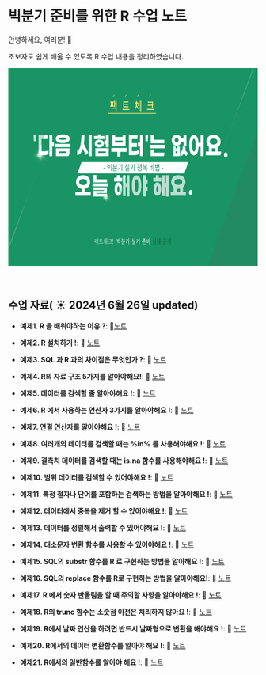 # 빅분기 준비를 위한 R 수업 노트

안녕하세요, 여러분!  🌟

초보자도 쉽게 배울 수 있도록 R 수업 내용을 정리하였습니다.

<img src="https://github.com/oracleyu01/R_class/blob/main/R%20%EC%88%98%EC%97%852.png" width="600" height="400">

&nbsp;

## 수업 자료( ☀️ 2024년 6월 26일 updated)


- **예제1. R 을 배워야하는 이유 ?**:  📄[노트](https://github.com/oracleyu01/R_class/blob/main/%E2%96%A3%20%EC%98%88%EC%A0%9C1.%20R%20%EC%9D%84%20%EB%B0%B0%EC%9B%8C%EC%95%BC%ED%95%98%EB%8A%94%20%EC%9D%B4%EC%9C%A0.txt)
  &nbsp;
  
- **예제2. R 설치하기 !**: 📄 [노트](https://github.com/oracleyu01/R_class/blob/main/%E2%96%A3%20%EC%98%88%EC%A0%9C2.%20%20R%20%EC%84%A4%EC%B9%98%ED%95%98%EA%B8%B0.txt)

- **예제3. SQL 과 R 과의 차이점은 무엇인가 ?**: 📄 [노트](https://github.com/oracleyu01/R_class/blob/main/%E2%96%A3%20%EC%98%88%EC%A0%9C3.%20%20SQL%20%EA%B3%BC%20%20R%20%EA%B3%BC%EC%9D%98%20%EC%B0%A8%EC%9D%B4%EC%A0%90%EC%9D%80%20%EB%AC%B4%EC%97%87%EC%9D%B8%EA%B0%80.txt)

- **예제4. R의 자료 구조 5가지를 알아야해요!**: 📄 [노트](https://github.com/oracleyu01/R_class/blob/main/%E2%96%A3%20%EC%98%88%EC%A0%9C4.%20%20R%EC%9D%98%20%EC%9E%90%EB%A3%8C%20%EA%B5%AC%EC%A1%B0%205%EA%B0%80%EC%A7%80.txt)

- **예제5. 데이터를 검색할 줄 알아야해요 !**: 📄 [노트](https://github.com/oracleyu01/R_class/blob/main/%E2%96%A3%20%EC%98%88%EC%A0%9C5.%20%EB%8D%B0%EC%9D%B4%ED%84%B0%20%EA%B2%80%EC%83%89%ED%95%98%EA%B8%B0.txt)

- **예제6. R 에서 사용하는 연산자 3가지를 알아야해요 !**: 📄 [노트](https://github.com/oracleyu01/R_class/blob/main/%E2%96%A3%20%EC%98%88%EC%A0%9C6.%20R%20%EC%97%B0%EC%82%B0%EC%9E%90%203%EA%B0%80%EC%A7%80.txt)

- **예제7. 연결 연산자를 알아야해요 !**: 📄 [노트](https://github.com/oracleyu01/R_class/blob/main/%E2%96%A3%20%EC%98%88%EC%A0%9C7.%20%EC%97%B0%EA%B2%B0%20%EC%97%B0%EC%82%B0%EC%9E%90%EB%A5%BC%20%EC%95%8C%EC%95%84%EC%95%BC%ED%95%B4%EC%9A%94%20!.txt)

- **예제8. 여러개의 데이터를 검색할 때는 %in% 를 사용해야해요 !**: 📄 [노트](https://github.com/oracleyu01/R_class/blob/main/%E2%96%A3%20%EC%98%88%EC%A0%9C8.%20%EC%97%AC%EB%9F%AC%EA%B0%9C%EC%9D%98%20%EB%8D%B0%EC%9D%B4%ED%84%B0%EB%A5%BC%20%EA%B2%80%EC%83%89%ED%95%A0%20%EB%95%8C%EB%8A%94%20%25in%25%20%EB%A5%BC%20%EC%82%AC%EC%9A%A9%ED%95%B4%EC%95%BC%ED%95%B4%EC%9A%94%20!.txt)

- **예제9. 결측치 데이터를 검색할 때는 is.na 함수를 사용해야해요 !**: 📄 [노트](https://github.com/oracleyu01/R_class/blob/main/%E2%96%A3%20%EC%98%88%EC%A0%9C9.%20%EA%B2%B0%EC%B8%A1%EC%B9%98%20%EB%8D%B0%EC%9D%B4%ED%84%B0%EB%A5%BC%20%EA%B2%80%EC%83%89%ED%95%A0%20%EB%95%8C%EB%8A%94%20is.na%20%ED%95%A8%EC%88%98%EB%A5%BC%20%EC%82%AC%EC%9A%A9%ED%95%B4%EC%95%BC%ED%95%B4%EC%9A%94%20!.txt)

- **예제10. 범위 데이터를 검색할 수 있어야해요 !**: 📄 [노트](https://github.com/oracleyu01/R_class/blob/main/%E2%96%A3%20%EC%98%88%EC%A0%9C10.%20%EB%B2%94%EC%9C%84%20%EB%8D%B0%EC%9D%B4%ED%84%B0%EB%A5%BC%20%EA%B2%80%EC%83%89%ED%95%A0%20%EC%88%98%20%EC%9E%88%EC%96%B4%EC%95%BC%ED%95%B4%EC%9A%94%20!.txt)

- **예제11. 특정 철자나 단어를 포함하는 검색하는 방법을 알아야해요 !**: 📄 [노트](https://github.com/oracleyu01/R_class/blob/main/%E2%96%A3%20%EC%98%88%EC%A0%9C11.%20%ED%8A%B9%EC%A0%95%20%EC%B2%A0%EC%9E%90%EB%82%98%20%EB%8B%A8%EC%96%B4%EB%A5%BC%20%ED%8F%AC%ED%95%A8%ED%95%98%EB%8A%94%20%EA%B2%80%EC%83%89%ED%95%98%EB%8A%94%20%EB%B0%A9%EB%B2%95%EC%9D%84%20%EC%95%8C%EC%95%84%EC%95%BC%ED%95%B4%EC%9A%94%20!.txt)

- **예제12. 데이터에서 중복을 제거 할 수 있어야해요 !**: 📄 [노트](https://github.com/oracleyu01/R_class/blob/main/%E2%96%A3%20%EC%98%88%EC%A0%9C12.%20%EB%8D%B0%EC%9D%B4%ED%84%B0%EC%97%90%EC%84%9C%20%EC%A4%91%EB%B3%B5%EC%9D%84%20%EC%A0%9C%EA%B1%B0%20%ED%95%A0%20%EC%88%98%20%EC%9E%88%EC%96%B4%EC%95%BC%ED%95%B4%EC%9A%94%20!.txt)

- **예제13. 데이터를 정렬해서 출력할 수 있어야해요 !**: 📄 [노트](https://github.com/oracleyu01/R_class/blob/main/%E2%96%A3%20%EC%98%88%EC%A0%9C13.%20%EB%8D%B0%EC%9D%B4%ED%84%B0%EB%A5%BC%20%EC%A0%95%EB%A0%AC%ED%95%B4%EC%84%9C%20%EC%B6%9C%EB%A0%A5%ED%95%A0%20%EC%88%98%20%EC%9E%88%EC%96%B4%EC%95%BC%ED%95%B4%EC%9A%94%20!.txt)

- **예제14. 대소문자 변환 함수를 사용할 수 있어야해요 !**: 📄 [노트](https://github.com/oracleyu01/R_class/blob/main/%E2%96%A3%20%EC%98%88%EC%A0%9C14.%20%EB%8C%80%EC%86%8C%EB%AC%B8%EC%9E%90%20%EB%B3%80%ED%99%98%20%ED%95%A8%EC%88%98%EB%A5%BC%20%EC%82%AC%EC%9A%A9%ED%95%A0%20%EC%88%98%20%EC%9E%88%EC%96%B4%EC%95%BC%ED%95%B4%EC%9A%94%20!.txt)

- **예제15. SQL의 substr 함수를 R 로 구현하는 방법을 알아해요 !**: 📄 [노트](https://github.com/oracleyu01/R_class/blob/main/%E2%96%A3%20%EC%98%88%EC%A0%9C15.%20SQL%EC%9D%98%20substr%20%ED%95%A8%EC%88%98%EB%A5%BC%20R%20%EB%A1%9C%20%EA%B5%AC%ED%98%84%ED%95%98%EB%8A%94%20%EB%B0%A9%EB%B2%95%EC%9D%84%20%EC%95%8C%EC%95%84%ED%95%B4%EC%9A%94%20!.txt)

- **예제16. SQL의 replace 함수를 R로 구현하는 방법을 알아야해요!**: 📄 [노트](https://github.com/oracleyu01/R_class/blob/main/%E2%96%A3%20%EC%98%88%EC%A0%9C16.%20SQL%EC%9D%98%20replace%20%ED%95%A8%EC%88%98%EB%A5%BC%20R%EB%A1%9C%20%EA%B5%AC%ED%98%84%ED%95%98%EB%8A%94%20%EB%B0%A9%EB%B2%95%EC%9D%84%20%EC%95%8C%EC%95%84%EC%95%BC%ED%95%B4%EC%9A%94!.txt)

- **예제17. R 에서 숫자 반올림을 할 때 주의할 사항을 알아야해요 !**: 📄 [노트](https://github.com/oracleyu01/R_class/blob/main/%E2%96%A3%20%EC%98%88%EC%A0%9C17.%20R%20%EC%97%90%EC%84%9C%20%EC%88%AB%EC%9E%90%20%EB%B0%98%EC%98%AC%EB%A6%BC%EC%9D%84%20%ED%95%A0%20%EB%95%8C%20%EC%A3%BC%EC%9D%98%ED%95%A0%20%EC%82%AC%ED%95%AD%EC%9D%84%20%EC%95%8C%EC%95%84%EC%95%BC%ED%95%B4%EC%9A%94%20!.txt)

- **예제18. R의 trunc 함수는 소숫점 이전은 처리하지 않아요 !**: 📄 [노트](https://github.com/oracleyu01/R_class/blob/main/%E2%96%A3%20%EC%98%88%EC%A0%9C18.%20R%EC%9D%98%20trunc%20%ED%95%A8%EC%88%98%EB%8A%94%20%EC%86%8C%EC%88%AB%EC%A0%90%20%EC%9D%B4%EC%A0%84%EC%9D%80%20%EC%B2%98%EB%A6%AC%ED%95%98%EC%A7%80%20%EC%95%8A%EC%95%84%EC%9A%94%20!.txt)

- **예제19. R에서 날짜 연산을 하려면 반드시 날짜형으로 변환을 해야해요 !**: 📄 [노트](https://github.com/oracleyu01/R_class/blob/main/%E2%96%A3%20%EC%98%88%EC%A0%9C19.%20R%EC%97%90%EC%84%9C%20%EB%82%A0%EC%A7%9C%20%EC%97%B0%EC%82%B0%EC%9D%84%20%ED%95%98%EB%A0%A4%EB%A9%B4%20%EB%B0%98%EB%93%9C%EC%8B%9C%20%EB%82%A0%EC%A7%9C%ED%98%95%EC%9C%BC%EB%A1%9C%20%EB%B3%80%ED%99%98%EC%9D%84%20%ED%95%B4%EC%95%BC%ED%95%B4%EC%9A%94%20!.txt)

- **예제20. R에서의 데이터 변환함수를 알아야 해요 !**: 📄 [노트](https://github.com/oracleyu01/R_class/blob/main/%E2%96%A3%20%EC%98%88%EC%A0%9C20.%20R%EC%97%90%EC%84%9C%EC%9D%98%20%EB%8D%B0%EC%9D%B4%ED%84%B0%20%EB%B3%80%ED%99%98%ED%95%A8%EC%88%98%EB%A5%BC%20%EC%95%8C%EC%95%84%EC%95%BC%20%ED%95%B4%EC%9A%94.txt)

- **예제21. R에서의 일반함수를 알아야 해요 !**: 📄 [노트](https://github.com/oracleyu01/R_class/blob/main/%E2%96%A3%20%EC%98%88%EC%A0%9C21.%20R%EC%97%90%EC%84%9C%EC%9D%98%20%EC%9D%BC%EB%B0%98%ED%95%A8%EC%88%98%EB%A5%BC%20%EC%95%8C%EC%95%84%EC%95%BC%20%ED%95%B4%EC%9A%94.txt)
